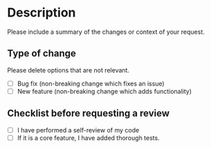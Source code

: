 # Description
Please include a summary of the changes or context of your request.
## Type of change
Please delete options that are not relevant.
- [ ] Bug fix (non-breaking change which fixes an issue)
- [ ] New feature (non-breaking change which adds functionality)
## Checklist before requesting a review
- [ ] I have performed a self-review of my code
- [ ] If it is a core feature, I have added thorough tests.